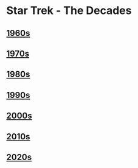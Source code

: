 # Star Trek - The Decades

## [1960s](ST-1960.md)
## [1970s](ST-1970.md)
## [1980s](ST-1980.md)
## [1990s](ST-1990.md)
## [2000s](ST-2000.md)
## [2010s](ST-2010.md)
## [2020s](ST-2020.md)